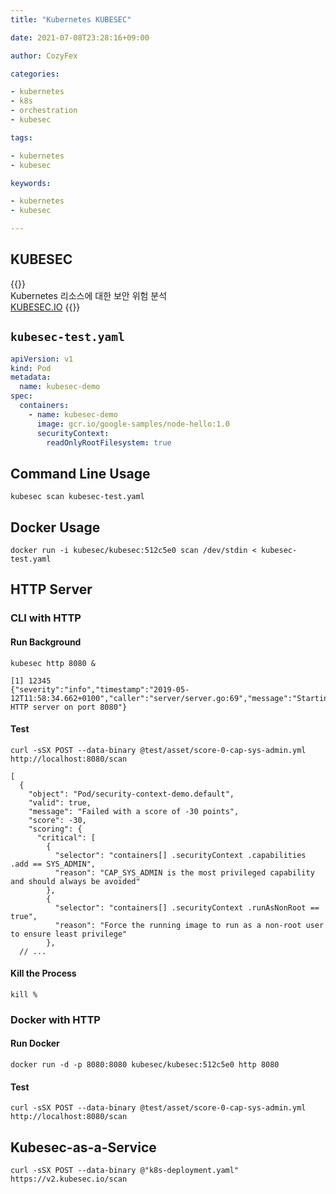 ```yaml
---
title: "Kubernetes KUBESEC"

date: 2021-07-08T23:28:16+09:00

author: CozyFex

categories:

- kubernetes
- k8s
- orchestration
- kubesec

tags:

- kubernetes
- kubesec

keywords:

- kubernetes
- kubesec

---
```


## KUBESEC

{{<admonition note KUBESEC true>}}  
Kubernetes 리소스에 대한 보안 위험 분석  
[KUBESEC.IO](https://kubesec.io)
{{</admonition>}}

## `kubesec-test.yaml`

```yaml
apiVersion: v1
kind: Pod
metadata:
  name: kubesec-demo
spec:
  containers:
    - name: kubesec-demo
      image: gcr.io/google-samples/node-hello:1.0
      securityContext:
        readOnlyRootFilesystem: true
```

## Command Line Usage

```shell
kubesec scan kubesec-test.yaml
```

## Docker Usage

```shell
docker run -i kubesec/kubesec:512c5e0 scan /dev/stdin < kubesec-test.yaml
```

## HTTP Server

### CLI with HTTP

#### Run Background

```shell
kubesec http 8080 &
```

```
[1] 12345
{"severity":"info","timestamp":"2019-05-12T11:58:34.662+0100","caller":"server/server.go:69","message":"Starting HTTP server on port 8080"}
```

#### Test

```shell
curl -sSX POST --data-binary @test/asset/score-0-cap-sys-admin.yml http://localhost:8080/scan
```

```
[
  {
    "object": "Pod/security-context-demo.default",
    "valid": true,
    "message": "Failed with a score of -30 points",
    "score": -30,
    "scoring": {
      "critical": [
        {
          "selector": "containers[] .securityContext .capabilities .add == SYS_ADMIN",
          "reason": "CAP_SYS_ADMIN is the most privileged capability and should always be avoided"
        },
        {
          "selector": "containers[] .securityContext .runAsNonRoot == true",
          "reason": "Force the running image to run as a non-root user to ensure least privilege"
        },
  // ...
```

#### Kill the Process

```shell
kill %
```

### Docker with HTTP

#### Run Docker

```shell
docker run -d -p 8080:8080 kubesec/kubesec:512c5e0 http 8080
```

#### Test

```shell
curl -sSX POST --data-binary @test/asset/score-0-cap-sys-admin.yml http://localhost:8080/scan
```

## Kubesec-as-a-Service

```shell
curl -sSX POST --data-binary @"k8s-deployment.yaml" https://v2.kubesec.io/scan
```



